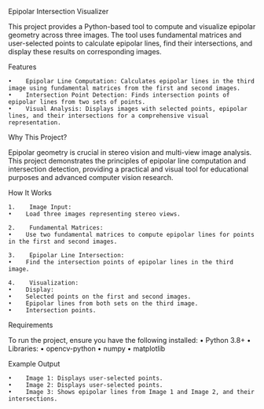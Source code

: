Epipolar Intersection Visualizer

This project provides a Python-based tool to compute and visualize epipolar geometry across three images. The tool uses fundamental matrices and user-selected points to calculate epipolar lines, find their intersections, and display these results on corresponding images.

Features

    •    Epipolar Line Computation: Calculates epipolar lines in the third image using fundamental matrices from the first and second images.
    •    Intersection Point Detection: Finds intersection points of epipolar lines from two sets of points.
    •    Visual Analysis: Displays images with selected points, epipolar lines, and their intersections for a comprehensive visual representation.

Why This Project?

Epipolar geometry is crucial in stereo vision and multi-view image analysis. This project demonstrates the principles of epipolar line computation and intersection detection, providing a practical and visual tool for educational purposes and advanced computer vision research.

How It Works

    1.    Image Input:
    •    Load three images representing stereo views.
    
    2.    Fundamental Matrices:
    •    Use two fundamental matrices to compute epipolar lines for points in the first and second images.
   
    3.    Epipolar Line Intersection:
    •    Find the intersection points of epipolar lines in the third image.
   
    4.    Visualization:
    •    Display:
    •    Selected points on the first and second images.
    •    Epipolar lines from both sets on the third image.
    •    Intersection points.

Requirements

To run the project, ensure you have the following installed:
    •    Python 3.8+
    •    Libraries:
    •    opencv-python
    •    numpy
    •    matplotlib
    
Example Output

    •    Image 1: Displays user-selected points.
    •    Image 2: Displays user-selected points.
    •    Image 3: Shows epipolar lines from Image 1 and Image 2, and their intersections.


